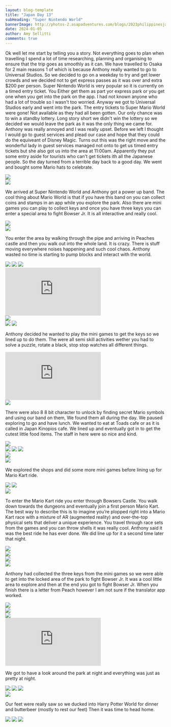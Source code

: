 ```yaml
---
layout: blog-template
title: "Japan Day 13"
subHeading: "Super Nintendo World"
bannerImage: http://photos-2.asapadventures.com/blogs/2023philippinesjapan/2024-01-05/PXL_20240105_064525624.jpg_compressed.JPEG
date: 2024-01-05
author: Amy Sellitti
comments: true
---
```


Ok well let me start by telling you a story. Not everything goes to plan when travelling I spend a lot of time researching, planning and organising to ensure that the trip goes as smoothly as it can. We have travelled to Osaka for 2 main reasons 1 of which is because Anthony really wanted to go to Universal Studios. So we decided to go on a weekday to try and get lower crowds and we decided not to get express passes as it was over and extra $200 per person. Super Nintendo World is very popular so it is currently on a timed entry ticket. You Either get them as part yor express park or you get one when you get into the park on the app. I had not known anyone who had a lot of trouble so I wasn't too worried. Anyway we got to Universal Studios early and went into the park. The entry tickets to Super Mario World were gone! Not available as they had all been gotten. Our only chance was to win a standby lottery. Long story short we didn't win the lottery so we decided we would leave the park as it was the only thing we came for. Anthony was really annoyed and I was really upset. Before we left I thought I would go to guest services and plead our case and hope that they could do the equiveant of Disney Magic. Turns out this was the right move and the wonderful lady in guest services managed not onto to get us timed entry tickets but she also got us into the area at 11:00am. Apparently they put some entry aside for tourists who can't get tickets ith all the Japanese people. So the day turned from a terrible day back to a good day. We went and bought some Mario hats to celebrate.

<div class="center-image"><img src="http://photos-2.asapadventures.com/blogs/2023philippinesjapan/2024-01-05/PXL_20240105_020930876.jpg_compressed.JPEG" /></div>
<div class="center-image"><img src="http://photos-2.asapadventures.com/blogs/2023philippinesjapan/2024-01-05/PXL_20240105_020445660.jpg_compressed.JPEG" /></div>

We arrived at Super Nintendo World and Anthony got a power up band. The cool thing about Mario World is that if you have this band on you can collect coins and stamps in an app while you explore the park. Also there are mini games you can play to collect keys and once you have three keys you can enter a special area to fight Bowser Jr. It is all interactive and really cool.

<div class="center-image"><img src="http://photos-2.asapadventures.com/blogs/2023philippinesjapan/2024-01-05/PXL_20240105_022925076.MP.jpg_compressed.JPEG" /></div>
<div class="center-image"><img src="http://photos-2.asapadventures.com/blogs/2023philippinesjapan/2024-01-05/PXL_20240105_022355455.jpg_compressed.JPEG" /></div>

You enter the area by walking through the pipe and arriving in Peaches castle and then you walk out into the whole land. It is crazy. There is stuff moving everywhere noises happening and such cool chaos. Anthony wasted no time is starting to pump blocks and interact with the world.

<div class="grid-1l-2w">
  <img src="http://photos-2.asapadventures.com/blogs/2023philippinesjapan/2024-01-05/PXL_20240105_022947593.MP.jpg_compressed.JPEG"/>
  <img src="http://photos-2.asapadventures.com/blogs/2023philippinesjapan/2024-01-05/PXL_20240105_023132258.jpg_compressed.JPEG"/>
  <img src="http://photos-2.asapadventures.com/blogs/2023philippinesjapan/2024-01-05/PXL_20240105_023153577.jpg_compressed.JPEG"/>
</div>
<div class="center-video"><iframe src="https://www.youtube.com/embed/pNJ9SjxrvV4" frameborder="0" allowfullscreen></iframe></div>
<div class="center-image"><img src="http://photos-2.asapadventures.com/blogs/2023philippinesjapan/2024-01-05/PXL_20240105_023153577.jpg_compressed.JPEG" /></div>
<div class="grid-2c">
  <img src="http://photos-2.asapadventures.com/blogs/2023philippinesjapan/2024-01-05/PXL_20240105_025257782.jpg_compressed.JPEG"/>
  <img src="http://photos-2.asapadventures.com/blogs/2023philippinesjapan/2024-01-05/PXL_20240105_031527556_1.jpg_compressed.JPEG"/>
</div>

Anthony decided he wanted to play the mini games to get the keys so we lined up to do them. The were all semi skill activities wether you had to solve a puzzle, rotate a black, stop stop watches all different things.

<div class="center-video"><iframe src="https://www.youtube.com/embed/XIEO79TnI3Y" frameborder="0" allowfullscreen></iframe></div>
<div class="center-image"><img src="http://photos-2.asapadventures.com/blogs/2023philippinesjapan/2024-01-05/PXL_20240105_031504190.jpg_compressed.JPEG" /></div>

There were also 8 8 bit character to unlock by finding secret Mario symbols and using our band on them, We found them all during the day. We paused exploring to go and have lunch. We wanted to eat at Toads cafe or as it is called in Japan Kinopios cafe. We lined up and eventually got in to get the cutest little food items. The staff in here were so nice and kind.

<div class="center-image"><img src="http://photos-2.asapadventures.com/blogs/2023philippinesjapan/2024-01-05/PXL_20240105_031800166-COLLAGE.jpg" /></div>
<div class="grid-1l-2w">
  <img src="http://photos-2.asapadventures.com/blogs/2023philippinesjapan/2024-01-05/PXL_20240105_033145130.jpg_compressed.JPEG"/>
  <img src="http://photos-2.asapadventures.com/blogs/2023philippinesjapan/2024-01-05/PXL_20240105_034859519.MP.jpg_compressed.JPEG"/>
  <img src="http://photos-2.asapadventures.com/blogs/2023philippinesjapan/2024-01-05/PXL_20240105_040105180.jpg_compressed.JPEG"/>
</div>
<div class="center-image"><img src="http://photos-2.asapadventures.com/blogs/2023philippinesjapan/2024-01-05/PXL_20240105_040330331.jpg_compressed.JPEG" /></div>
<div class="center-image"><img src="http://photos-2.asapadventures.com/blogs/2023philippinesjapan/2024-01-05/PXL_20240105_041340142.MP.jpg_compressed.JPEG" /></div>

We explored the shops and did some more mini games before lining up for Mario Kart ride.

<div class="grid-2c">
  <img src="http://photos-2.asapadventures.com/blogs/2023philippinesjapan/2024-01-05/PXL_20240105_045405747.MP.jpg_compressed.JPEG"/>
  <img src="http://photos-2.asapadventures.com/blogs/2023philippinesjapan/2024-01-05/PXL_20240105_050833927.jpg_compressed.JPEG"/>
</div>
<div class="center-image"><img src="http://photos-2.asapadventures.com/blogs/2023philippinesjapan/2024-01-05/PXL_20240105_051959450.jpg_compressed.JPEG" /></div>

To enter the Mario Kart ride you enter through Bowsers Castle. You walk down towards the dungeons and eventually join a first person Mario Kart. The best way to describe this is to imagine you’re plopped right into a Mario Kart race with a mixture of AR (augmented reality) and over-the-top physical sets that deliver a unique experience. You travel through race sets from the games and you can throw shells it was really cool. Anthony said it was the best ride he has ever done. We did line up for it a second time later that night.

<div class="center-image"><img src="http://photos-2.asapadventures.com/blogs/2023philippinesjapan/2024-01-05/PXL_20240105_053005664.jpg_compressed.JPEG" /></div>
<div class="center-image"><img src="http://photos-2.asapadventures.com/blogs/2023philippinesjapan/2024-01-05/PXL_20240105_054915742.jpg_compressed.JPEG" /></div>
<div class="center-image"><img src="http://photos-2.asapadventures.com/blogs/2023philippinesjapan/2024-01-05/PXL_20240105_062533421-COLLAGE.jpg" /></div>
<div class="center-image"><img src="http://photos-2.asapadventures.com/blogs/2023philippinesjapan/2024-01-05/PXL_20240105_090843401.MP.jpg_compressed.JPEG" /></div>

Anthony had collected the three keys from the mini games so we were able to get into the locked area of the park to fight Bowser Jr. It was a cool little area to explore and then at the end you got to fight Bowser Jr. When you finish there is a letter from Peach however I am not sure if the translator app worked.

<div class="center-image"><img src="http://photos-2.asapadventures.com/blogs/2023philippinesjapan/2024-01-05/PXL_20240105_064525624.jpg_compressed.JPEG" /></div>
<div class="center-image"><img src="http://photos-2.asapadventures.com/blogs/2023philippinesjapan/2024-01-05/PXL_20240105_064549079.jpg_compressed.JPEG" /></div>
<div class="center-image"><img src="http://photos-2.asapadventures.com/blogs/2023philippinesjapan/2024-01-05/Screenshot_20240105-155401-COLLAGE.jpg" /></div>
<div class="center-video"><iframe src="https://www.youtube.com/embed/aDCGN4Ik1So" frameborder="0" allowfullscreen></iframe></div>

We got to have a look around the park at night and everything was just as pretty at night.

<div class="grid-1l-2w">
  <img src="http://photos-2.asapadventures.com/blogs/2023philippinesjapan/2024-01-05/PXL_20240105_094209297.jpg_compressed.JPEG"/>
  <img src="http://photos-2.asapadventures.com/blogs/2023philippinesjapan/2024-01-05/PXL_20240105_094023074.MP.jpg_compressed.JPEG"/>
  <img src="http://photos-2.asapadventures.com/blogs/2023philippinesjapan/2024-01-05/PXL_20240105_094226778.jpg_compressed.JPEG"/>
</div>
<div class="center-image"><img src="http://photos-2.asapadventures.com/blogs/2023philippinesjapan/2024-01-05/PXL_20240105_094401252.jpg_compressed.JPEG" /></div>

Our feet were really saw so we ducked into Harry Potter World for dinner and butterbeer (mostly to rest our feet) Then it was time to head home.

<div class="grid-1l-2w">
  <img src="http://photos-2.asapadventures.com/blogs/2023philippinesjapan/2024-01-05/PXL_20240105_104147563.jpg_compressed.JPEG"/>
  <img src="http://photos-2.asapadventures.com/blogs/2023philippinesjapan/2024-01-05/PXL_20240105_100629420.jpg_compressed.JPEG"/>
  <img src="http://photos-2.asapadventures.com/blogs/2023philippinesjapan/2024-01-05/PXL_20240105_104738515.jpg_compressed.JPEG"/>
</div>
